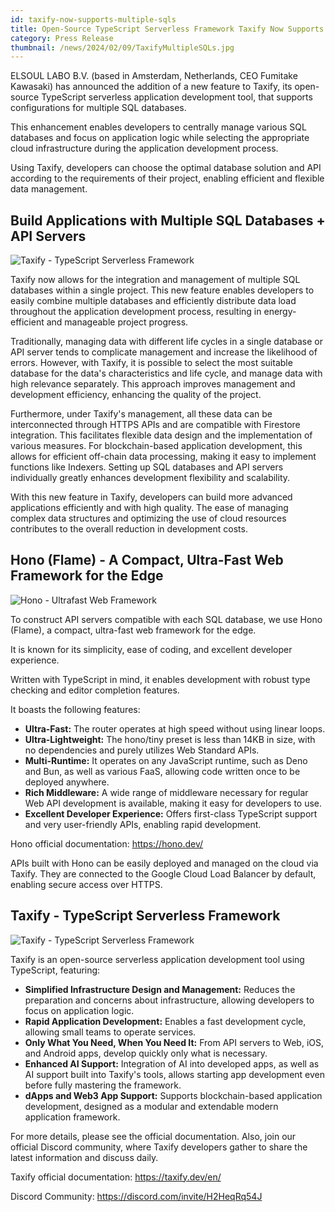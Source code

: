 ```yaml
---
id: taxify-now-supports-multiple-sqls
title: Open-Source TypeScript Serverless Framework Taxify Now Supports Multiple SQL Database Configurations
category: Press Release
thumbnail: /news/2024/02/09/TaxifyMultipleSQLs.jpg
---
```


ELSOUL LABO B.V. (based in Amsterdam, Netherlands, CEO Fumitake Kawasaki) has announced the addition of a new feature to Taxify, its open-source TypeScript serverless application development tool, that supports configurations for multiple SQL databases.

This enhancement enables developers to centrally manage various SQL databases and focus on application logic while selecting the appropriate cloud infrastructure during the application development process.

Using Taxify, developers can choose the optimal database solution and API according to the requirements of their project, enabling efficient and flexible data management.

## Build Applications with Multiple SQL Databases + API Servers

![Taxify - TypeScript Serverless Framework](/news/2024/02/09/TaxifyAddSQL.png)

Taxify now allows for the integration and management of multiple SQL databases within a single project. This new feature enables developers to easily combine multiple databases and efficiently distribute data load throughout the application development process, resulting in energy-efficient and manageable project progress.

Traditionally, managing data with different life cycles in a single database or API server tends to complicate management and increase the likelihood of errors. However, with Taxify, it is possible to select the most suitable database for the data's characteristics and life cycle, and manage data with high relevance separately. This approach improves management and development efficiency, enhancing the quality of the project.

Furthermore, under Taxify's management, all these data can be interconnected through HTTPS APIs and are compatible with Firestore integration. This facilitates flexible data design and the implementation of various measures. For blockchain-based application development, this allows for efficient off-chain data processing, making it easy to implement functions like Indexers. Setting up SQL databases and API servers individually greatly enhances development flexibility and scalability.

With this new feature in Taxify, developers can build more advanced applications efficiently and with high quality. The ease of managing complex data structures and optimizing the use of cloud resources contributes to the overall reduction in development costs.

## Hono (Flame) - A Compact, Ultra-Fast Web Framework for the Edge

![Hono - Ultrafast Web Framework](/news/2024/02/09/Honojs.png)

To construct API servers compatible with each SQL database, we use Hono (Flame), a compact, ultra-fast web framework for the edge.

It is known for its simplicity, ease of coding, and excellent developer experience.

Written with TypeScript in mind, it enables development with robust type checking and editor completion features.

It boasts the following features:

- **Ultra-Fast:** The router operates at high speed without using linear loops.
- **Ultra-Lightweight:** The hono/tiny preset is less than 14KB in size, with no dependencies and purely utilizes Web Standard APIs.
- **Multi-Runtime:** It operates on any JavaScript runtime, such as Deno and Bun, as well as various FaaS, allowing code written once to be deployed anywhere.
- **Rich Middleware:** A wide range of middleware necessary for regular Web API development is available, making it easy for developers to use.
- **Excellent Developer Experience:** Offers first-class TypeScript support and very user-friendly APIs, enabling rapid development.

Hono official documentation: https://hono.dev/

APIs built with Hono can be easily deployed and managed on the cloud via Taxify. They are connected to the Google Cloud Load Balancer by default, enabling secure access over HTTPS.

## Taxify - TypeScript Serverless Framework

![Taxify - TypeScript Serverless Framework](/news/2024/02/09/taxifyEN.jpg)

Taxify is an open-source serverless application development tool using TypeScript, featuring:

- **Simplified Infrastructure Design and Management:** Reduces the preparation and concerns about infrastructure, allowing developers to focus on application logic.
- **Rapid Application Development:** Enables a fast development cycle, allowing small teams to operate services.
- **Only What You Need, When You Need It:** From API servers to Web, iOS, and Android apps, develop quickly only what is necessary.
- **Enhanced AI Support:** Integration of AI into developed apps, as well as AI support built into Taxify's tools, allows starting app development even before fully mastering the framework.
- **dApps and Web3 App Support:** Supports blockchain-based application development, designed as a modular and extendable modern application framework.

For more details, please see the official documentation. Also, join our official Discord community, where Taxify developers gather to share the latest information and discuss daily.

Taxify official documentation: https://taxify.dev/en/

Discord Community: https://discord.com/invite/H2HeqRq54J
